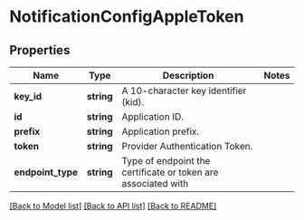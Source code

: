 # NotificationConfigAppleToken

## Properties
Name | Type | Description | Notes
------------ | ------------- | ------------- | -------------
**key_id** | **string** | A 10-character key identifier (kid). | 
**id** | **string** | Application ID. | 
**prefix** | **string** | Application prefix. | 
**token** | **string** | Provider Authentication Token. | 
**endpoint_type** | **string** | Type of endpoint the certificate or token are associated with | 

[[Back to Model list]](../README.md#documentation-for-models) [[Back to API list]](../README.md#documentation-for-api-endpoints) [[Back to README]](../README.md)

